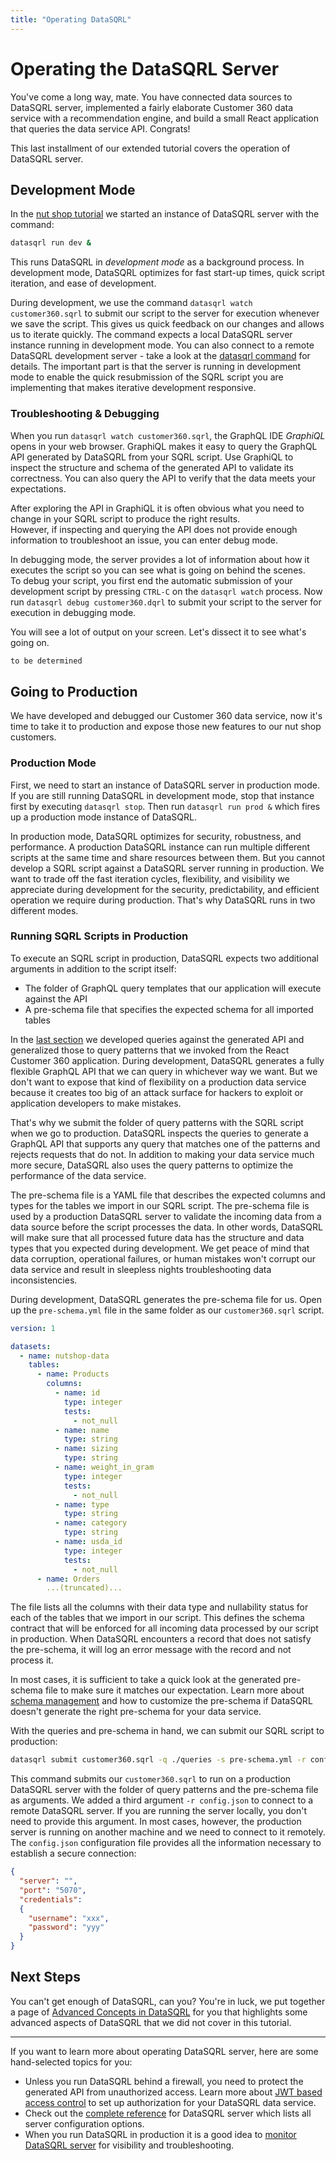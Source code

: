 ```yaml
---
title: "Operating DataSQRL"
---
```


# Operating the DataSQRL Server

You've come a long way, mate. You have connected data sources to DataSQRL server, implemented a fairly elaborate Customer 360 data service with a recommendation engine, and build a small React application that queries the data service API. Congrats!

This last installment of our extended tutorial covers the operation of DataSQRL server.

## Development Mode

In the [nut shop tutorial](../quickstart#setup) we started an instance of DataSQRL server with the command:

```bash
datasqrl run dev &
```

This runs DataSQRL in *development mode* as a background process. In development mode, DataSQRL optimizes for fast start-up times, quick script iteration, and ease of development.

During development, we use the command `datasqrl watch customer360.sqrl` to submit our script to the server for execution whenever we save the script. This gives us quick feedback on our changes and allows us to iterate quickly. The command expects a local DataSQRL server instance running in development mode. You can also connect to a remote DataSQRL development server - take a look at the [datasqrl command](/docs/reference/operations/cmd#scripts) for details. The important part is that the server is running in development mode to enable the quick resubmission of the SQRL script you are implementing that makes iterative development responsive.

### Troubleshooting & Debugging

When you run `datasqrl watch customer360.sqrl`, the GraphQL IDE *GraphiQL* opens in your web browser. GraphiQL makes it easy to query the GraphQL API generated by DataSQRL from your SQRL script. Use GraphiQL to inspect the structure and schema of the generated API to validate its correctness. You can also query the API to verify that the data meets your expectations.

After exploring the API in GraphiQL it is often obvious what you need to change in your SQRL script to produce the right results. \
However, if inspecting and querying the API does not provide enough information to troubleshoot an issue, you can enter debug mode.

In debugging mode, the server provides a lot of information about how it executes the script so you can see  what is going on behind the scenes. \
To debug your script, you first end the automatic submission of your development script by pressing `CTRL-C` on the `datasqrl watch` process. Now run `datasqrl debug customer360.dqrl` to submit your script to the server for execution in debugging mode.

You will see a lot of output on your screen. Let's dissect it to see what's going on.

```bash
to be determined
```

## Going to Production

We have developed and debugged our Customer 360 data service, now it's time to take it to production and expose those new features to our nut shop customers.

### Production Mode

First, we need to start an instance of DataSQRL server in production mode. If you are still running DataSQRL in development mode, stop that instance first by executing `datasqrl stop`. Then run `datasqrl run prod &` which fires up a production mode instance of DataSQRL.

In production mode, DataSQRL optimizes for security, robustness, and performance. A production DataSQRL instance can run multiple different scripts at the same time and share resources between them. But you cannot develop a SQRL script against a DataSQRL server running in production. We want to trade off the fast iteration cycles, flexibility, and visibility we appreciate during development for the security, predictability, and efficient operation we require during production. That's why DataSQRL runs in two different modes.

### Running SQRL Scripts in Production

To execute an SQRL script in production, DataSQRL expects two additional arguments in addition to the script itself:
* The folder of GraphQL query templates that our application will execute against the API
* A pre-schema file that specifies the expected schema for all imported tables

In the [last section](api) we developed queries against the generated API and generalized those to query patterns that we invoked from the React Customer 360 application. During development, DataSQRL generates a fully flexible GraphQL API that we can query in whichever way we want. But we don't want to expose that kind of flexibility on a production data service because it creates too big of an attack surface for hackers to exploit or application developers to make mistakes.

That's why we submit the folder of query patterns with the SQRL script when we go to production. DataSQRL inspects the queries to generate a GraphQL API that supports any query that matches one of the patterns and rejects requests that do not. In addition to making your data service much more secure, DataSQRL also uses the query patterns to optimize the performance of the data service.

The pre-schema file is a YAML file that describes the expected columns and types for the tables we import in our SQRL script. The pre-schema file is used by a production DataSQRL server to validate the incoming data from a data source before the script processes the data. In other words, DataSQRL will make sure that all processed future data has the structure and data types that you expected during development. We get peace of mind that data corruption, operational failures, or human mistakes won't corrupt our data service and result in sleepless nights troubleshooting data inconsistencies.

During development, DataSQRL generates the pre-schema file for us. Open up the `pre-schema.yml` file in the same folder as our `customer360.sqrl` script.

```yml
version: 1

datasets:
  - name: nutshop-data
    tables:
      - name: Products
        columns:
          - name: id
            type: integer
            tests:
              - not_null
          - name: name
            type: string
          - name: sizing
            type: string
          - name: weight_in_gram
            type: integer
            tests:
              - not_null
          - name: type
            type: string
          - name: category
            type: string
          - name: usda_id
            type: integer
            tests:
              - not_null
      - name: Orders
        ...(truncated)...
```

The file lists all the columns with their data type and nullability status for each of the tables that we import in our script. This defines the schema contract that will be enforced for all incoming data processed by our script in production. When DataSQRL encounters a record that does not satisfy the pre-schema, it will log an error message with the record and not process it.

In most cases, it is sufficient to take a quick look at the generated pre-schema file to make sure it matches our expectation. Learn more about [schema management](/docs/reference/sources/schema-management) and how to customize the pre-schema if DataSQRL doesn't generate the right pre-schema for your data service.

With the queries and pre-schema in hand, we can submit our SQRL script to production:

```bash
datasqrl submit customer360.sqrl -q ./queries -s pre-schema.yml -r config.json
```

This command submits our `customer360.sqrl` to run on a production DataSQRL server with the folder of query patterns and the pre-schema file as arguments. We added a third argument `-r config.json` to connect to a remote DataSQRL server. If you are running the server locally, you don't need to provide this argument. In most cases, however, the production server is running on another machine and we need to connect to it remotely. The `config.json` configuration file provides all the information necessary to establish a secure connection:

```json
{
  "server": "",
  "port": "5070",
  "credentials":
  {
    "username": "xxx",
    "password": "yyy"
  }
}
```


## Next Steps

You can't get enough of DataSQRL, can you? You're in luck, we put together a page of [Advanced Concepts in DataSQRL](advanced) for you that highlights some advanced aspects of DataSQRL that we did not cover in this tutorial.

---

If you want to learn more about operating DataSQRL server, here are some hand-selected topics for you:

* Unless you run DataSQRL behind a firewall, you need to protect the generated API from unauthorized access. Learn more about [JWT based access control](/docs/reference/api/access-control) to set up authorization for your DataSQRL data service.
* Check out the [complete reference](/docs/reference/operations/overview) for DataSQRL server which lists all server configuration options.
* When you run DataSQRL in production it is a good idea to [monitor DataSQRL server](/docs/reference/operations/monitoring) for visibility and troubleshooting.
